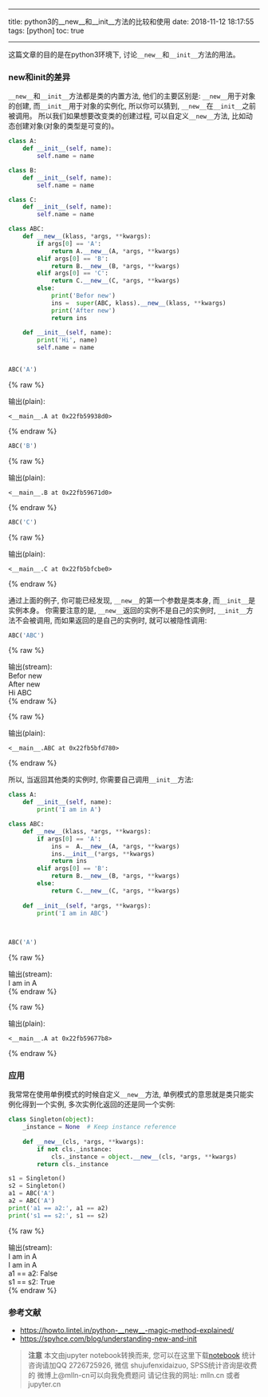
---
title: python3的__new__和__init__方法的比较和使用
date: 2018-11-12 18:17:55
tags: [python]
toc: true

---

这篇文章的目的是在python3环境下, 讨论`__new__`和`__init__`方法的用法。
<span></span>
<!-- more -->

### new和init的差异

`__new__`和`__init__`方法都是类的内置方法, 他们的主要区别是: `__new__`用于对象的创建, 而`__init__`用于对象的实例化, 所以你可以猜到, `__new__`在`__init__`之前被调用。 所以我们如果想要改变类的创建过程, 可以自定义`__new__`方法, 比如动态创建对象(对象的类型是可变的)。




```python
class A:
    def __init__(self, name):
        self.name = name

class B:
    def __init__(self, name):
        self.name = name

class C:
    def __init__(self, name):
        self.name = name

class ABC:
    def __new__(klass, *args, **kwargs):
        if args[0] == 'A':
            return A.__new__(A, *args, **kwargs)
        elif args[0] == 'B':
            return B.__new__(B, *args, **kwargs)
        elif args[0] == 'C':
            return C.__new__(C, *args, **kwargs)
        else:
            print('Befor new')
            ins =  super(ABC, klass).__new__(klass, **kwargs)
            print('After new')
            return ins
        
    def __init__(self, name):
        print('Hi', name)
        self.name = name
        

ABC('A')
```




{% raw %}
<div class="output">
输出(plain):<br/>

    <__main__.A at 0x22fb59938d0>

</div>
{% endraw %}




```python
ABC('B')
```




{% raw %}
<div class="output">
输出(plain):<br/>

    <__main__.B at 0x22fb59671d0>

</div>
{% endraw %}




```python
ABC('C')
```




{% raw %}
<div class="output">
输出(plain):<br/>

    <__main__.C at 0x22fb5bfcbe0>

</div>
{% endraw %}



通过上面的例子, 你可能已经发现,  `__new__`的第一个参数是类本身, 而`__init__`是实例本身。 你需要注意的是, `__new__`返回的实例不是自己的实例时, `__init__`方法不会被调用, 而如果返回的是自己的实例时, 就可以被隐性调用:


```python
ABC('ABC')
```

{% raw %}
<div class="output">
输出(stream):<br>
    Befor new
    <br />After new
    <br />Hi ABC
    <br />
</div>
{% endraw %}




{% raw %}
<div class="output">
输出(plain):<br/>

    <__main__.ABC at 0x22fb5bfd780>

</div>
{% endraw %}



所以, 当返回其他类的实例时, 你需要自己调用`__init__`方法:


```python
class A:
    def __init__(self, name):
        print('I am in A')

class ABC:
    def __new__(klass, *args, **kwargs):
        if args[0] == 'A':
            ins =  A.__new__(A, *args, **kwargs)
            ins.__init__(*args, **kwargs)
            return ins
        elif args[0] == 'B':
            return B.__new__(B, *args, **kwargs)
        else:
            return C.__new__(C, *args, **kwargs)
        
    def __init__(self, *args, **kwargs):
        print('I am in ABC')
        

        
ABC('A')
```

{% raw %}
<div class="output">
输出(stream):<br>
    I am in A
    <br />
</div>
{% endraw %}




{% raw %}
<div class="output">
输出(plain):<br/>

    <__main__.A at 0x22fb59677b8>

</div>
{% endraw %}



### 应用

我常常在使用单例模式的时候自定义`__new__`方法, 单例模式的意思就是类只能实例化得到一个实例, 多次实例化返回的还是同一个实例:


```python
class Singleton(object):
    _instance = None  # Keep instance reference 
    
    def __new__(cls, *args, **kwargs):
        if not cls._instance:
            cls._instance = object.__new__(cls, *args, **kwargs)
        return cls._instance
```


```python
s1 = Singleton()
s2 = Singleton()
a1 = ABC('A')
a2 = ABC('A')
print('a1 == a2:', a1 == a2)
print('s1 == s2:', s1 == s2)
```

{% raw %}
<div class="output">
输出(stream):<br>
    I am in A
    <br />I am in A
    <br />a1 == a2: False
    <br />s1 == s2: True
    <br />
</div>
{% endraw %}

### 参考文献

- https://howto.lintel.in/python-__new__-magic-method-explained/
- https://spyhce.com/blog/understanding-new-and-init


> **注意**
> 本文由jupyter notebook转换而来, 您可以在这里下载[notebook](python3的__new__和__init__方法的比较和使用.ipynb)
> 统计咨询请加QQ 2726725926, 微信 shujufenxidaizuo,  SPSS统计咨询是收费的
> 微博上@mlln-cn可以向我免费题问
> 请记住我的网址: mlln.cn 或者 jupyter.cn
